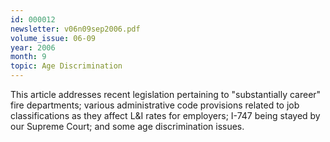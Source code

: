 ```yaml
---
id: 000012
newsletter: v06n09sep2006.pdf
volume_issue: 06-09
year: 2006
month: 9
topic: Age Discrimination
---
```


This article addresses recent legislation pertaining to "substantially career" fire departments;  various administrative code provisions related to job classifications as they affect L&I rates for employers; I-747 being stayed by our Supreme Court; and some age discrimination issues.